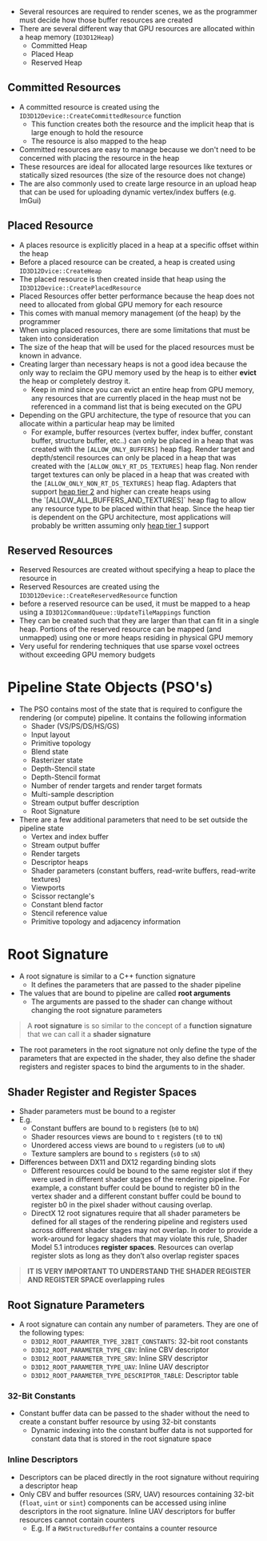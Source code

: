 - Several resources are required to render scenes, we as the programmer must decide how those buffer resources are created
- There are several different way that GPU resources are allocated within a heap memory (`ID3D12Heap`)
	- Committed Heap
	- Placed Heap
	- Reserved Heap

## Committed Resources

- A committed resource is created using the `ID3D12Device::CreateCommittedResource` function
	- This function creates both the resource and the implicit heap that is large enough to hold the resource
	- The resource is also mapped to the heap
- Committed resources are easy to manage because we don't need to be concerned with placing the resource in the heap
- These resources are ideal for allocated large resources like textures or statically sized resources (the size of the resource does not change)
- The are also commonly used to create large resource in an upload heap  that can be used for uploading dynamic vertex/index buffers (e.g. ImGui)
## Placed Resource

- A places resource is explicitly placed in a heap at a specific offset within the heap
- Before a placed resource can be created, a heap is created using `ID3D12Dvice::CreateHeap`
- The placed resource is then created inside that heap using the `ID3D12Device::CreatePlacedResource`
- Placed Resources offer better performance because the heap does not need to allocated from global GPU memory for each resource
- This comes with manual memory management (of the heap) by the programmer
- When using placed resources, there are some limitations that must be taken into consideration
- The size of the heap that will be used for the placed resources must be known in advance.
- Creating larger than necessary heaps is not a good idea because the only way to reclaim the GPU memory used by the heap is to either **evict** the heap or completely destroy it. 
	- Keep in mind since you can evict an entire heap from GPU memory, any resources that are currently placed in the heap must not be referenced in a command list that is being executed on the GPU
- Depending on the GPU architecture, the type of resource that you can allocate within a particular heap may be limited
	- For example, buffer resources (vertex buffer, index buffer, constant buffer, structure buffer, etc..) can only be placed in a heap that was created with the `[ALLOW_ONLY_BUFFERS]` heap flag. Render target and depth/stencil resources can only be placed in a heap that was created with the `[ALLOW_ONLY_RT_DS_TEXTURES]` heap flag. Non render target textures can only be placed in a heap that was created with the `[ALLOW_ONLY_NON_RT_DS_TEXTURES]` heap flag. Adapters that support [heap tier 2](https://msdn.microsoft.com/en-us/library/dn986743\(v=vs.85\).aspx) and higher can create heaps using the `[ALLOW_ALL_BUFFERS_AND_TEXTURES]` heap flag to allow any resource type to be placed within that heap. Since the heap tier is dependent on the GPU architecture, most applications will probably be written assuming only [heap tier 1](https://msdn.microsoft.com/en-us/library/dn986743\(v=vs.85\).aspx#D3D12_RESOURCE_HEAP_TIER_1) support
## Reserved Resources

- Reserved Resources are created without specifying a heap to place the resource in
- Reserved Resources are created using the `ID3D12Device::CreateReservedResource` function
- before a reserved resource can be used, it must be mapped to a heap using a `ID3D12CommandQueue::UpdateTileMappings` function
- They can be created such that they are larger than that can fit in a single heap. Portions of the reserved resource can be mapped (and unmapped) using one or more heaps residing in physical GPU memory
- Very useful for rendering techniques that use sparse voxel octrees without exceeding GPU memory budgets

# Pipeline State Objects (PSO's)

- The PSO contains most of the state that is required to configure the rendering (or compute) pipeline. It contains the following information
	- Shader (VS/PS/DS/HS/GS)
	- Input layout
	- Primitive topology
	- Blend state
	- Rasterizer state
	- Depth-Stencil state
	- Depth-Stencil format
	- Number of render targets and render target formats
	- Multi-sample description
	- Stream output buffer description
	- Root Signature
- There are a few additional parameters that need to be set outside the pipeline state
	- Vertex and index buffer
	- Stream output buffer
	- Render targets
	- Descriptor heaps
	- Shader parameters (constant buffers, read-write buffers, read-write textures)
	- Viewports
	- Scissor rectangle's
	- Constant blend factor
	- Stencil reference value
	- Primitive topology and adjacency information

# Root Signature

- A root signature is similar to a C++ function signature
	- It defines the parameters that are passed to the shader pipeline
- The values that are bound to pipeline are called **root arguments**
	- The arguments are passed to the shader can change without changing the root signature parameters

> A **root signature** is so similar to the concept of a **function signature** that we can call it a **shader signature**
 
- The root parameters in the root signature not only define the type of the parameters that are expected in the shader, they also define the shader registers and register spaces to bind the arguments to in the shader.

## Shader Register and Register Spaces

- Shader parameters must be bound to a register
- E.g. 
	- Constant buffers are bound to `b` registers (`b0` to `bN`)
	- Shader resources views are bound to `t` registers (`t0` to `tN`)
	- Unordered access views are bound to `u` registers (`u0` to `uN`)
	- Texture samplers are bound to `s` registers (`s0` to `sN`)
- Differences between DX11 and DX12 regarding binding slots
	- Different resources could be bound to the same register slot if they were used in different shader stages of the rendering pipeline. For example, a constant buffer could be bound to register b0 in the vertex shader and a different constant buffer could be bound to register b0 in the pixel shader without causing overlap.
	- DirectX 12 root signatures require that all shader parameters be defined for all stages of the rendering pipeline and registers used across different shader stages may not overlap. In order to provide a work-around for legacy shaders that may violate this rule, Shader Model 5.1 introduces **register spaces**. Resources can overlap register slots as long as they don’t also overlap register spaces

> **IT IS VERY IMPORTANT TO UNDERSTAND THE SHADER REGISTER AND REGISTER SPACE overlapping rules**

## Root Signature Parameters

- A root signature can contain any number of parameters. They are one of the following types:
	- `D3D12_ROOT_PARAMTER_TYPE_32BIT_CONSTANTS`: 32-bit root constants
	- `D3D12_ROOT_PARAMETER_TYPE_CBV`: Inline CBV descriptor
	- `D3D12_ROOT_PARAMETER_TYPE_SRV`: Inline SRV descriptor
	- `D3D12_ROOT_PARAMETER_TYPE_UAV`: Inline UAV descriptor
	- `D3D12_ROOT_PARAMETER_TYPE_DESCRIPTOR_TABLE`: Descriptor table

### 32-Bit Constants

- Constant buffer data can be passed to the shader without the need to create a constant buffer resource by using 32-bit constants
	- Dynamic indexing into the constant buffer data is not supported for constant data that is stored in the root signature space
### Inline Descriptors

- Descriptors can be placed directly in the root signature without requiring a descriptor heap
- Only CBV and buffer resources (SRV, UAV) resources containing 32-bit (`float`, `uint` or `sint`) components can be accessed using inline descriptors in the root signature. Inline UAV descriptors for buffer resources cannot contain counters
	- E.g. If a `RWStructuredBuffer` contains a counter resource